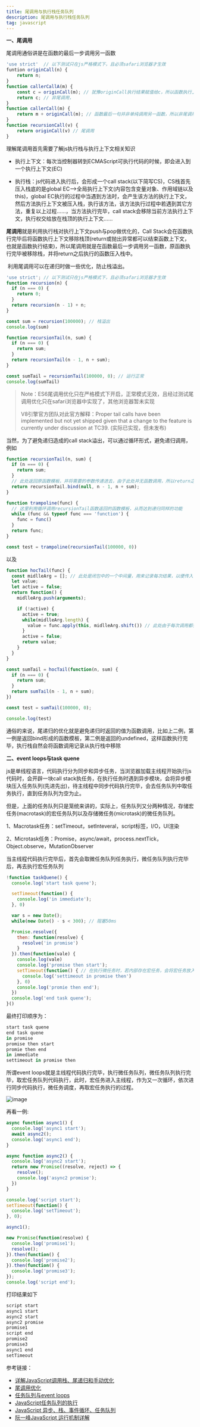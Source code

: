 ```yaml
---
title: 尾调用与执行栈任务队列
description: 尾调用与执行栈任务队列
tag: javascript
---
```


**一、尾调用**

尾调用通俗讲是在函数的最后一步调用另一函数

```js
'use strict'  // 以下测试只在js严格模式下，且必须safari浏览器才生效
funtion originCall(n) {
	return n;
}
function callerCallA(m) {
    const c = originCall(m); // 犹豫originCall执行结果赋值给c，所以函数执行上下文不会从执行栈中移除
    return c; // 非尾调用，
}
function callerCall(m) {
    return m + originCall(m); // 函数最后一句并非单纯调用另一函数，所以非尾调用
}
function recursionCall(v) {
    return originCall(v) // 尾调用
}
```

理解尾调用首先需要了解js执行栈与执行上下文相关知识

- 执行上下文：每次当控制器转到ECMAScript可执行代码的时候，即会进入到一个执行上下文(EC)

- 执行栈：js代码进入执行后，会形成一个call stack(以下简写CS)，CS栈首先压入栈底的是global EC-->全局执行上下文(内容包含变量对象、作用域链以及this)，global EC执行的过程中当遇到方法时，会产生该方法的执行上下文，然后方法执行上下文被压入栈，执行该方法，该方法执行过程中若遇到其它方法，重复以上过程……，当方法执行完毕，call stack会移除当前方法执行上下文，执行权交给放在栈顶的执行上下文……

​        **尾调用**就是利用执行栈对执行上下文push与pop做优化的，Call Stack会在函数执行完毕后将函数执行上下文移除栈顶(return或抛出异常都可以结束函数上下文，也就是函数执行结束)，所以尾调用就是在函数最后一步调用另一函数，原函数执行完毕被移除栈，并将return之后执行的函数压入栈中。

​	利用尾调用可以在递归时做一些优化，防止栈溢出。

```js
'use strict'; // 以下测试只在js严格模式下，且必须safari浏览器才生效
function recursion(n) {
  if (n === 0) {
    return 0;
  }
  return recursion(n - 1) + n;
}

const sum = recursion(100000); // 栈溢出
console.log(sum)

function recursionTail(n, sum) {
  if (n === 0) {
    return sum;
  }
  return recursionTail(n - 1, n + sum);
}

const sumTail = recursionTail(100000, 0); // 运行正常
console.log(sumTail)
```

> Note：ES6尾调用优化只在严格模式下开启，正常模式无效，且经过测试尾调用优化只在safari浏览器中实现了，其他浏览器暂未实现
>
> V8引擎官方团队对此官方解释：Proper tail calls have been implemented but not yet shipped given that a change to the feature is currently under discussion at TC39. (实际已实现，但未发布)

当然，为了避免递归造成的call stack溢出，可以通过循环形式，避免递归调用，例如
```js
function recursionTail(n, sum) {
  if (n === 0) {
    return sum;
  }
  // 此处返回原函数模板，并将需要的参数传递进去，由于此处并无函数调用，所以return之后，call stack 会移除recursionTail的调用记录
  return recursionTail.bind(null, n - 1, n + sum);
}

function trampoline(func) {
  // 这里利用循环调用recursionTail函数返回的函数模板，从而达到递归同样的功能
  while (func && typeof func === 'function') {
    func = func()
  }
  return func;
}

const test = trampoline(recursionTail(100000, 0))
```

以及
```js
function hocTail(func) {
  const midlleArg = []; // 此处是闭包中的一个中间量，用来记录每次结果，以便传入下一次循环总
  let value;
  let active = false;
  return function() {
    midlleArg.push(arguments);

    if (!active) {
      active = true;
      while(midlleArg.length) {
        value = func.apply(this, midlleArg.shift()) // 此处由于每次调用都会向中间量midlleArg塞入上一次的结果，所以while循环会持续进行，直到函数内部不在调用当前方法
      }
      active = false;
      return value;
    }
  }
}

const sumTail = hocTail(function(n, sum) {
  if (n === 0) {
    return sum;
  }
  return sumTail(n - 1, n + sum);
})

const test = sumTail(100000, 0);

console.log(test)
```

通俗的来说，尾递归的优化就是避免递归时返回的值为函数调用，比如上二例，第一例是返回bind形成的函数模板，第二例是返回的undefined，这样函数执行完毕，执行栈自然会将函数调用记录从执行栈中移除

**二、event loops与task quene**

js是单线程语言，代码执行分为同步和异步任务，当浏览器加载主线程开始执行js代码时，会开辟一块call stack执任务，在执行任务时遇到异步模块，会将异步模块压入任务队列(先进先出)，待主线程中同步代码执行完毕，会去任务队列中取任务执行，直到任务队列为空为止。

但是，上面的任务队列只是笼统来讲的，实际上，任务队列又分两种情况，存储宏任务(macrotask)的宏任务队列以及存储微任务(microtask)的微任务队列。

1、Macrotask任务：setTimeout，setInteveral，script标签，I/O，UI渲染

2、Microtask任务：Promise，async/await，process.nextTick，Object.observe，MutationObserver

当主线程代码执行完毕后，首先会取微任务队列任务执行，微任务队列执行完毕后，再去执行宏任务队列

```js
!function taskQuene() {
  console.log('start task quene');

  setTimeout(function() {
    console.log('in immediate');
  }, 0)

  var s = new Date();
  while(new Date() - s < 300); // 阻塞50ms

  Promise.resolve({
    then: function(resolve) {
      resolve('in promise')
    }
  }).then(function(vale) {
    console.log(vale)
    console.log('promise then start');
    setTimeout(function() { // 在执行微任务时，若内部存在宏任务，会将宏任务放入宏任务队列，由于此处在宏任务队列最后，所以会最后执行
      console.log('settimeout in promise then')
    }, 0)
    console.log('promie then end');
  })
  console.log('end task quene');
}()
```
最终打印顺序为：
```js
start task quene
end task quene
in promise
promise then start
promie then end
in immediate
settimeout in promise then
```

所谓event loops就是主线程代码执行完毕，执行微任务队列，微任务队列执行完毕，取宏任务队列代码执行，此时，宏任务进入主线程，作为又一次循环，依次进行同步代码执行，微任务调度，再取宏任务执行的过程。

![image](../../static/bg2014100802.png)

再看一例:
```js
async function async1() {
  console.log('async1 start');
  await async2();
  console.log('async1 end');
}

async function async2() {
  console.log('async2 start');
  return new Promise((resolve, reject) => {
    resolve();
    console.log('async2 promise');
  })
}

console.log('script start');
setTimeout(function() {
  console.log('setTimeout');
}, 0);  

async1();

new Promise(function(resolve) {
  console.log('promise1');
  resolve();
}).then(function() {
  console.log('promise2');
}).then(function() {
  console.log('promise3');
});
console.log('script end');
```
打印结果如下
```js
script start
async1 start
async2 start
async2 promise
promise1
script end
promise2
promise3
async1 end
setTimeout
```

参考链接：

- [详解JavaScript调用栈、尾递归和手动优化](https://www.jb51.net/article/115303.htm)
- [尾调用优化](http://www.ruanyifeng.com/blog/2015/04/tail-call.html)
- [任务队列与event loops](https://tasaid.com/blog/20180118132704.html)
- [JavaScript任务队列的执行](https://imweb.io/topic/5a27610da192c3b460fce29f)
- [JavaScript 异步、栈、事件循环、任务队列](https://segmentfault.com/a/1190000011198232)
- [阮一峰JavaScript 运行机制详解](http://www.ruanyifeng.com/blog/2014/10/event-loop.html)